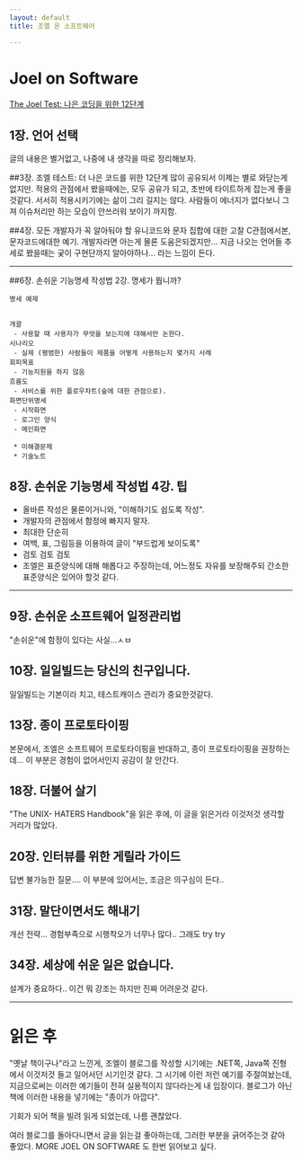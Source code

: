 ```yaml
---
layout: default
title: 조엘 온 소프트웨어

---
```



Joel on Software
=================


[The Joel Test: 나은 코딩을 위한 12단계](http://korean.joelonsoftware.com/Articles/TheJoelTest.html)

## 1장. 언어 선택
글의 내용은 별거없고, 나중에 내 생각을 따로 정리해보자.


##3장. 조엘 테스트: 더 나은 코드를 위한 12단계
많이 공유되서 이제는 별로 와닫는게 없지만.
적용의 관점에서 봤을때에는, 모두 공유가 되고, 초반에 타이트하게 잡는게 좋을것같다.
서서히 적용시키기에는 삶이 그리 길지는 않다.
사람들이 에너지가 없다보니 그져 이슈처리만 하는 모습이 안쓰러워 보이기 까지함.


##4장. 모든 개발자가 꼭 알아둬야 할 유니코드와 문자 집합에 대한 고찰
C관점에서본, 문자코드에대한 예기.
개발자라면 아는게 물론 도움은되겠지만... 지금 나오는 언어들 추세로 봤을때는 궂이 구현단까지 알아야하나... 라는 느낌이 든다.


-------------------------------------

##6장. 손쉬운 기능명세 작성법 2강. 명세가 뭡니까?

```
명세 예제


개괄
 - 사용할 때 사용자가 무엇을 보는지에 대해서만 논한다.
시나리오
 - 실제 (평범한) 사람들이 제품을 어떻게 사용하는지 몇가지 사례
회피목표
 - 기능지원을 하지 않음
흐름도
 - 서비스를 위한 플로우차트(숲에 대한 관점으로).
화면단위명세
 - 시작화면
 - 로그인 양식
 - 메인화면

 * 미해결문제
 * 기술노트
```

## 8장. 손쉬운 기능명세 작성법 4강. 팁
* 올바른 작성은 물론이거니와, "이해하기도 쉽도록 작성".
* 개발자의 관점에서 함정에 빠지지 말자.
* 최대한 단순히
* 여백, 표, 그림등을 이용하여 글이 "부드럽게 보이도록"
* 검토 검토 검토
* 조엘은 표준양식에 대해 해롭다고 주장하는데, 어느정도 자유를 보장해주되 간소한 표준양식은 있어야 할것 같다. 

-------------------------------------

## 9장. 손쉬운 소프트웨어 일정관리법
"손쉬운"에 함정이 있다는 사실...ㅅㅂ


## 10장. 일일빌드는 당신의 친구입니다.
일일빌드는 기본이라 치고, 테스트캐이스 관리가 중요한것같다.


## 13장. 종이 프로토타이핑
본문에서, 조엘은 소프트웨어 프로토타이핑을 반대하고, 종이 프로토타이핑을 권장하는데...  이 부분은 경험이 없어서인지 공감이 잘 안간다.


## 18장. 더불어 살기
"The UNIX- HATERS Handbook"을 읽은 후에, 이 글을 읽은거라 이것저것 생각할 거리가 많았다.


## 20장. 인터뷰를 위한 게릴라 가이드
답변 불가능한 질문.... 이 부분에 있어서는, 조금은 의구심이 든다..


## 31장. 말단이면서도 해내기
개선 전략... 경험부족으로 시행착오가 너무나 많다.. 그래도 try try


## 34장. 세상에 쉬운 일은 없습니다.
설계가 중요하다.. 이건 뭐 강조는 하지만 진짜 어려운것 같다.


----------------------------


# 읽은 후

"옛날 책이구나"라고 느낀게, 조엘이 블로그를 작성할 시기에는 .NET쪽, Java쪽 진형에서 이것저것 들고 일어서던 시기인것 같다. 그 시기에 이런 저런 예기를 주절여놨는데, 지금으로써는 이러한 예기들이 전혀 실용적이지 않다라는게 내 입장이다. 블로그가 아닌 책에 이러한 내용을 넣기에는 "종이가 아깝다".

기회가 되어 책을 빌려 읽게 되었는데, 나름 괜찮았다.

여러 블로그를 돌아다니면서 글을 읽는걸 좋아하는데, 그러한 부분을 긁어주는것 같아 좋았다.
MORE JOEL ON SOFTWARE 도 한번 읽어보고 싶다.